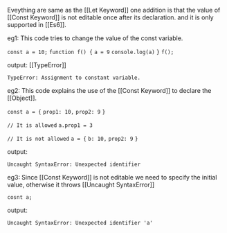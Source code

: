 Eveything are same as the [[Let Keyword]] one addition is that the value of [[Const Keyword]] is not editable once after its declaration. and it is only supported in [[Es6]].

eg1: This code tries to change the value of the const variable.

`const a = 10;`
`function f() {`
    `a = 9`
    `console.log(a)`
`}`
`f();`

output: [[TypeError]]

`TypeError: Assignment to constant variable.`

eg2: This code explains the use of the [[Const Keyword]] to declare the [[Object]].

`const a = {`
    `prop1: 10,`
    `prop2: 9`
`}`

`// It is allowed`
`a.prop1 = 3`

`// It is not allowed`
`a = {`
    `b: 10,`
    `prop2: 9`
`}`

output:

`Uncaught SyntaxError: Unexpected identifier`

eg3: Since [[Const Keyword]] is not editable we need to specify the initial value, otherwise it throws [[Uncaught SyntaxError]]

`cosnt a;`

output: 

`Uncaught SyntaxError: Unexpected identifier 'a'`

